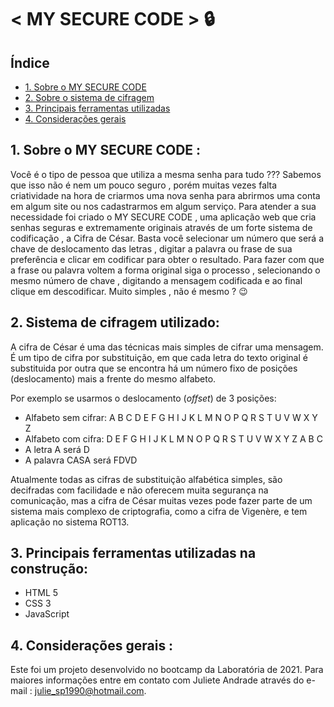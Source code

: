 # < MY SECURE CODE >  :lock:

## Índice

* [1. Sobre o MY SECURE CODE](#1-sobre-o-my-secure-code)
* [2. Sobre o sistema de cifragem](#2-sobre-o-sistema-de-cifragem) 
* [3. Principais ferramentas utilizadas](#3-principais-ferramentas-utilizadas)
* [4. Considerações gerais](#4-considerações-gerais)


## 1. Sobre o  MY SECURE CODE  :

Você é o tipo de pessoa que utiliza a mesma senha para tudo ???
Sabemos que isso não é nem um pouco seguro , porém muitas vezes  falta criatividade na hora de criarmos uma nova senha para abrirmos uma conta em algum site ou nos cadastrarmos em algum serviço.
Para atender a sua necessidade foi criado o MY SECURE CODE , uma aplicação web que cria senhas seguras e extremamente originais através de um forte sistema de codificação , a Cifra de César.
Basta você selecionar um número que será a chave de deslocamento das letras , digitar a palavra ou frase de sua preferência e clicar em codificar para obter o resultado. Para fazer com que a frase ou palavra voltem a forma original siga o  processo , selecionando o mesmo número de chave , digitando a mensagem codificada e ao final clique em descodificar.  Muito simples , não é mesmo ? 😉

 
## 2. Sistema de cifragem utilizado:

A cifra de César é uma das técnicas mais simples de cifrar uma mensagem. É um
tipo de cifra por substituição, em que cada letra do texto original é
substituida por outra que se encontra há um número fixo de posições
(deslocamento) mais a frente do mesmo alfabeto.

Por exemplo se usarmos o deslocamento (_offset_) de 3 posições:

* Alfabeto sem cifrar: A B C D E F G H I J K L M N O P Q R S T U V W X Y Z
* Alfabeto com cifra:  D E F G H I J K L M N O P Q R S T U V W X Y Z A B C
* A letra A será D
* A palavra CASA será FDVD

Atualmente todas as cifras de substituição alfabética simples, são decifradas
com facilidade e não oferecem muita segurança na comunicação, mas a cifra de César
muitas vezes pode fazer parte de um sistema mais complexo de criptografia, como
a cifra de Vigenère, e tem aplicação no sistema ROT13.

## 3. Principais ferramentas utilizadas na construção:

* HTML 5
* CSS 3
* JavaScript


## 4. Considerações gerais :
Este foi um projeto desenvolvido no bootcamp da Laboratória de 2021.
Para maiores informações entre em contato com Juliete Andrade através do e-mail : julie_sp1990@hotmail.com.







